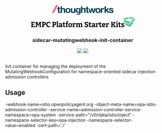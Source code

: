 <div align="center">
	<p>
		<img alt="Thoughtworks Logo" src="https://raw.githubusercontent.com/ThoughtWorks-DPS/static/master/thoughtworks_flamingo_wave.png?sanitize=true" width=200 />
    <br />
		<img alt="DPS Title" src="https://raw.githubusercontent.com/ThoughtWorks-DPS/static/master/EMPCPlatformStarterKitsImage.png?sanitize=true" width=350/>
	</p>
  <h3>sidecar-mutatingwebhook-init-container</h3>
    <a href="https://app.circleci.com/pipelines/github/ThoughtWorks-DPS/certificate-init-container"><img src="https://circleci.com/gh/ThoughtWorks-DPS/certificate-init-container.svg?style=shield"></a> <a href="https://opensource.org/licenses/MIT"><img src="https://img.shields.io/badge/license-MIT-blue.svg"></a>
</div>
<br />

Init container for managing the deployment of the MutatingWebhookConfiguration for namespace-oriented sidecar injection admission controllers  

## Usage


-webhook-name=istio.openpolicyagent.org -object-meta-name=opa-istio-admission-controller -service-name=admission-controller-service-namespace=opa-system -service-path="/v0/data/istio/inject" -namespace-selector-key=opa-injection -namespace-selector-value=enabled -cert-path='./'
